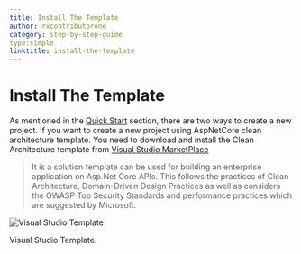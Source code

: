 ```yaml
---
title: Install The Template
author: rxcontributorone
category: step-by-step-guide
type:simple
linktitle: install-the-template
---
```


# Install The Template

As mentioned in the <a class="redirect-link" target="_blank" href="/rx-web-core/quick-start?mainTab=cli">Quick Start</a> section, there are two ways to create a new project. If you want to create a new project using AspNetCore clean architecture template. You need to download and install the Clean Architecture template from <a target="_blank" href="https://marketplace.visualstudio.com/items?itemName=AjayOjha.rxwebcleanarchitecture">Visual Studio MarketPlace</a>

> It is a  solution template can be used for building an enterprise application on Asp.Net Core APIs. This follows the practices of Clean Architecture, Domain-Driven Design Practices as well as considers the OWASP Top Security Standards and performance practices which are suggested by Microsoft.

![Visual Studio Template](Images/visual-studio-template.PNG)
<p class="image-description">Visual Studio Template.</p> 

